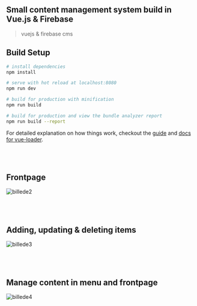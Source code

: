 ## Small content management system build in Vue.js & Firebase

> vuejs & firebase cms

## Build Setup

``` bash
# install dependencies
npm install

# serve with hot reload at localhost:8080
npm run dev

# build for production with minification
npm run build

# build for production and view the bundle analyzer report
npm run build --report
```

For detailed explanation on how things work, checkout the [guide](http://vuejs-templates.github.io/webpack/) and [docs for vue-loader](http://vuejs.github.io/vue-loader).<br /><br /><br /><br />


## Frontpage
![billede2](https://user-images.githubusercontent.com/17901373/26943835-3c3027d2-4c87-11e7-804d-92f9b3c8739b.png)<br /><br /><br /><br />
## Adding, updating & deleting items
![billede3](https://user-images.githubusercontent.com/17901373/26943836-3ca8c9c6-4c87-11e7-98a1-c55f37859f01.png)<br /><br /><br /><br />
## Manage content in menu and frontpage
![billede4](https://user-images.githubusercontent.com/17901373/26943839-3df94ae4-4c87-11e7-9fb8-2a5bcb16e08c.png)
